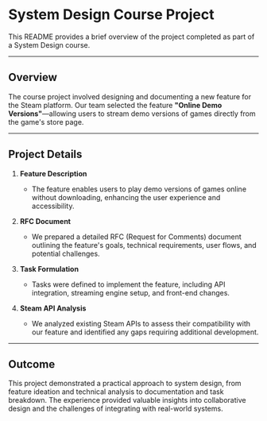 # System Design Course Project

This README provides a brief overview of the project completed as part of a System Design course.

---

## Overview

The course project involved designing and documenting a new feature for the Steam platform. Our team selected the feature **"Online Demo Versions"**—allowing users to stream demo versions of games directly from the game's store page.

---

## Project Details

1. **Feature Description**  
   - The feature enables users to play demo versions of games online without downloading, enhancing the user experience and accessibility.

2. **RFC Document**  
   - We prepared a detailed RFC (Request for Comments) document outlining the feature's goals, technical requirements, user flows, and potential challenges.  

3. **Task Formulation**  
   - Tasks were defined to implement the feature, including API integration, streaming engine setup, and front-end changes.

4. **Steam API Analysis**  
   - We analyzed existing Steam APIs to assess their compatibility with our feature and identified any gaps requiring additional development.

---

## Outcome

This project demonstrated a practical approach to system design, from feature ideation and technical analysis to documentation and task breakdown. The experience provided valuable insights into collaborative design and the challenges of integrating with real-world systems.

